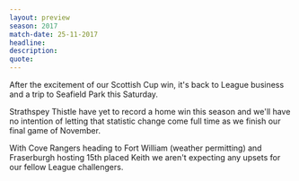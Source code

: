 ```yaml
---
layout: preview
season: 2017
match-date: 25-11-2017
headline:
description:
quote:
---
```

After the excitement of our Scottish Cup win, it's back to League business and a trip to Seafield Park this Saturday.

Strathspey Thistle have yet to record a home win this season and we'll have no intention of letting that statistic change come full time as we finish our final game of November.

With Cove Rangers heading to Fort William (weather permitting) and Fraserburgh hosting 15th placed Keith we aren't expecting any upsets for our fellow League challengers.
